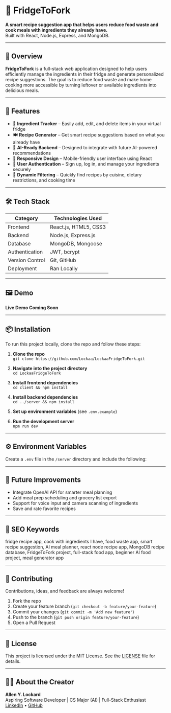 # 🥕 FridgeToFork

**A smart recipe suggestion app that helps users reduce food waste and cook meals with ingredients they already have.**  
Built with React, Node.js, Express, and MongoDB.

---

## 🌟 Overview

**FridgeToFork** is a full-stack web application designed to help users efficiently manage the ingredients in their fridge and generate personalized recipe suggestions. The goal is to reduce food waste and make home cooking more accessible by turning leftover or available ingredients into delicious meals.

---

## 🚀 Features

- 🧾 **Ingredient Tracker** – Easily add, edit, and delete items in your virtual fridge  
- 🍽️ **Recipe Generator** – Get smart recipe suggestions based on what you already have  
- 🧠 **AI-Ready Backend** – Designed to integrate with future AI-powered recommendations  
- 📱 **Responsive Design** – Mobile-friendly user interface using React  
- 🔐 **User Authentication** – Sign up, log in, and manage your ingredients securely  
- 🔎 **Dynamic Filtering** – Quickly find recipes by cuisine, dietary restrictions, and cooking time  

---

## 🛠️ Tech Stack

| Category         | Technologies Used                     |
|------------------|---------------------------------------|
| Frontend         | React.js, HTML5, CSS3                 |
| Backend          | Node.js, Express.js                   |
| Database         | MongoDB, Mongoose                     |
| Authentication   | JWT, bcrypt                           |
| Version Control  | Git, GitHub                           |
| Deployment       | Ran Locally                           |

---

## 🖼️ Demo

**Live Demo Coming Soon**

<!-- Replace with actual screenshot path -->
<!-- ![FridgeToFork Screenshot](./screenshots/homepage.png) -->

---

## 📦 Installation

To run this project locally, clone the repo and follow these steps:

1. **Clone the repo**  
   `git clone https://github.com/Lockaa/LockaaFridgeToFork.git`

2. **Navigate into the project directory**  
   `cd LockaaFridgeToFork`

3. **Install frontend dependencies**  
   `cd client && npm install`

4. **Install backend dependencies**  
   `cd ../server && npm install`

5. **Set up environment variables** (see `.env.example`)

6. **Run the development server**  
   `npm run dev`

---

## ⚙️ Environment Variables

Create a `.env` file in the `/server` directory and include the following:


---

## 🧪 Future Improvements

- Integrate OpenAI API for smarter meal planning  
- Add meal prep scheduling and grocery list export  
- Support for voice input and camera scanning of ingredients  
- Save and rate favorite recipes  

---

## 🧠 SEO Keywords

fridge recipe app, cook with ingredients I have, food waste app, smart recipe suggestion, AI meal planner, react node recipe app, MongoDB recipe database, FridgeToFork project, full-stack food app, beginner AI food project, meal generator app

---

## 🤝 Contributing

Contributions, ideas, and feedback are always welcome!

1. Fork the repo  
2. Create your feature branch (`git checkout -b feature/your-feature`)  
3. Commit your changes (`git commit -m 'Add new feature'`)  
4. Push to the branch (`git push origin feature/your-feature`)  
5. Open a Pull Request

---

## 📄 License

This project is licensed under the MIT License. See the [LICENSE](LICENSE) file for details.

---

## 🙋‍♂️ About the Creator

**Allen Y. Lockard**  
Aspiring Software Developer | CS Major (AI) | Full-Stack Enthusiast  
[LinkedIn](https://www.linkedin.com/in/allen-y-lockard) • [GitHub](https://github.com/Lockaa)


